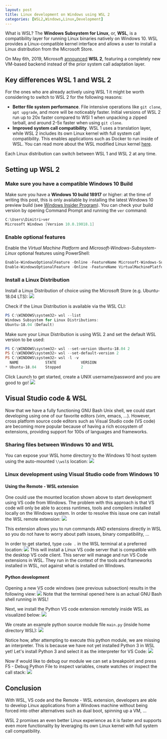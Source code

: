 ```yaml
---
layout: post
title: Linux development on Windows using WSL 2
categories: [WSL2,Windows,Linux,Development] 
---
```


What is WSL? The **Windows Subsystem for Linux**, or, **WSL**, is a compatibility layer for running 
Linux binaries natively on Windows 10. WSL provides a Linux-compatible
kernel interface and allows a user to install a Linux distribution from the Microsoft Store.

On May 6th, 2019, Microsoft [announced](https://devblogs.microsoft.com/commandline/announcing-wsl-2/) **WSL 2**, featuring a completely new VM-based backend instead of the prior system call adaptation layer.

## Key differences WSL 1 and WSL 2
For the ones who are already actively using WSL 1 it might be worth considering to switch to WSL 2 for the following reasons:

* **Better file system performance**. File intensive operations like `git clone`, `apt upgrade`, and more will be noticeably faster. Initial versions of WSL 2 run up to 20x faster compared to WSl 1 when unpacking a zipped tarball, and around 2-5x faster when using `git clone`.
* **Improved system call compatibility**. WSL 1 uses a translation layer, while WSL 2 includes its own Linux kernel with full system call compatibility. This enables applications such as Docker to run inside of WSL. You can read more about the WSL modified Linux kernel [here](https://devblogs.microsoft.com/commandline/shipping-a-linux-kernel-with-windows/).  

Each Linux distribution can switch between WSL 1 and WSL 2 at any time. 

## Setting up WSL 2
### Make sure you have a compatible Windows 10 Build
Make sure you have a **Windows 10 build 18917** or higher: at the time of writing this post, this is only available by installing the latest Windows 10 preview build (see [Windows Insider Program](https://insider.windows.com/en-us/)). You can check your build version by opening Command Prompt and running the `ver` command:
```powershell
C:\Users\Dimitri>ver
Microsoft Windows [Version 10.0.19018.1]
```

### Enable optional features
Enable the *Virtual Machine Platform* and *Microsoft-Windows-Subsystem-Linux* optional features using PowerShell:
```powershell
Enable-WindowsOptionalFeature -Online -FeatureName Microsoft-Windows-Subsystem-Linux
Enable-WindowsOptionalFeature -Online -FeatureName VirtualMachinePlatform
```

### Install a Linux Distribution
Install a Linux Distribution of choice using the Microsoft Store (e.g. Ubuntu-18.04 LTS):
![](/images/posts/2019-11-23-linux-development-on-windows-using-wsl-2/install-ubuntu.png)

Check if the Linux Distribution is available via the WSL CLI:
```powershell
PS C:\WINDOWS\system32> wsl --list
Windows Subsystem for Linux Distributions:
Ubuntu-18.04 (Default)
```

Make sure your Linux Distribution is using WSL 2 and set the default WSL version to be used:
```powershell
PS C:\WINDOWS\system32> wsl --set-version Ubuntu-18.04 2
PS C:\WINDOWS\system32> wsl --set-default-version 2
PS C:\WINDOWS\system32> wsl -l -v
  NAME            STATE           VERSION
* Ubuntu-18.04    Stopped         2
```

Click Launch to get started, create a UNIX username/password and you are good to go!
![](/images/posts/2019-11-23-linux-development-on-windows-using-wsl-2/install-ubuntu-2.png)

## Visual Studio code & WSL
Now that we have a fully functioning GNU Bash Unix shell, we could start developing using one of our favorite editors (vim, emacs, …). However, cross platform source code editors such as Visual Studio code (VS code) are becoming more popular because of having a rich ecosystem of extensions, providing support for 100s of languages and frameworks. 

### Sharing files between Windows 10 and WSL
You can expose your WSL home directory to the Windows 10 host system using the auto-mounted `\\wsl$` location:
![](/images/posts/2019-11-23-linux-development-on-windows-using-wsl-2/mount-wsl.png)

### Linux development using Visual Studio code from Windows 10

#### Using the Remote - WSL extension
One could use the mounted location shown above to start development using VS code from Windows. The problem with this approach is that VS code will only be able to access runtimes, tools and compilers installed locally on the Windows system. In order to resolve this issue one can install the WSL remote extension:
![](/images/posts/2019-11-23-linux-development-on-windows-using-wsl-2/vscode-1.png)

This extension allows you to run commands AND extensions directly in WSL so you do not have to worry about path issues, binary compatibility, … 

In order to get started, type `code .` in the WSL terminal at a preferred location:
![](/images/posts/2019-11-23-linux-development-on-windows-using-wsl-2/vscode-2.png)
This will install a Linux VS code server that is compatible with the desktop VS code client. This server will manage and run VS Code extensions in WSL. They run in the context of the tools and frameworks installed in WSL, not against what is installed on Windows.

#### Python development
Opening a new VS code windows (see previous subsection) results in the following view:
![](/images/posts/2019-11-23-linux-development-on-windows-using-wsl-2/vscode-3.png)
Note that the terminal opened here is an actual GNU Bash shell running in WSL!

Next, we install the Python VS code extension remotely inside WSL as visualized below:
![](/images/posts/2019-11-23-linux-development-on-windows-using-wsl-2/vscode-4.png)

We create an example python source module file `main.py` (inside home directory WSL):
![](/images/posts/2019-11-23-linux-development-on-windows-using-wsl-2/vscode-5.png)

Notice how, after attempting to execute this python module, we are missing an interpreter. This is because
we have not yet installed Python 3 in WSL yet! Let's install Python 3 and select it as the interpreter for VS Code:
![](/images/posts/2019-11-23-linux-development-on-windows-using-wsl-2/vscode-6.png)

Now if would like to debug our module we can set a breakpoint and press F5 - Debug Python File to inspect variables, create watches or inspect the call stack:
![](/images/posts/2019-11-23-linux-development-on-windows-using-wsl-2/vscode-7.png)

## Conclusion
With WSL, VS code and the Remote - WSL extension, developers are able to develop Linux applications from a Windows machine without being forced into other alternatives such as dual boot, spinning up a VM, …

WSL 2 promises an even better Linux experience as it is faster and supports even more functionality by leveraging its own Linux kernel with full system call compatibility.